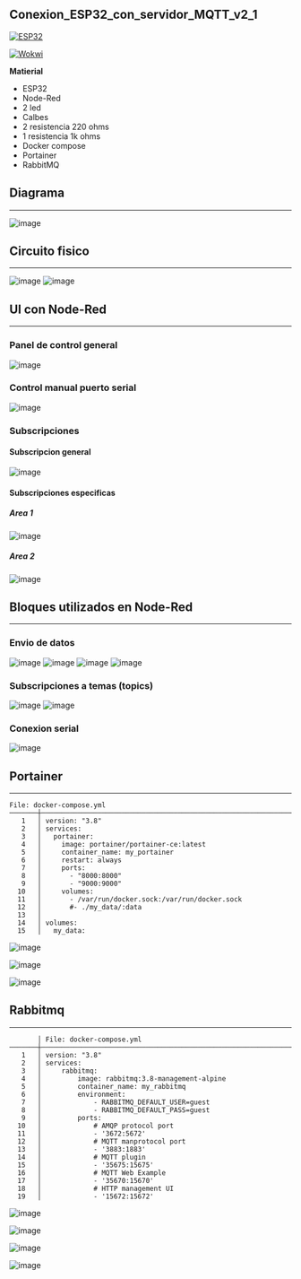 ## Conexion_ESP32_con_servidor_MQTT_v2_1

[![ESP32](https://img.shields.io/badge/ESP-32-000000.svg?longCache=true&style=flat&colorA=CC101F)](https://www.espressif.com/en/products/socs/esp32)

[![Wokwi](https://img.shields.io/badge/Wokwi-Simulador-blue)](https://wokwi.com/projects/423788809188749313)


**Matierial**
  - ESP32
  - Node-Red
  - 2 led
  - Calbes
  - 2 resistencia 220 ohms
  - 1 resistencia 1k ohms
  - Docker compose
  - Portainer
  - RabbitMQ
    
## **Diagrama**
-------------------------------------------------------------------------------------------
![image](https://github.com/user-attachments/assets/7a2fea84-d13b-461e-be00-d6bc56f2a0b8)

## **Circuito fisico**
-------------------------------------------------------------------------------------------
![image](https://github.com/user-attachments/assets/23d85e68-7ae0-4ed4-a42b-7ccb562aa576)
![image](https://github.com/user-attachments/assets/c0b6a82f-25c6-48b6-8550-6b40e379ae2f)

## **UI con Node-Red**
-------------------------------------------------------------------------------------------
### **Panel de control general**
![image](https://github.com/user-attachments/assets/3e5afd35-1218-4cb6-a5fe-ad12fc6c3da5)
### **Control manual puerto serial**
![image](https://github.com/user-attachments/assets/d25209b1-0949-47b0-b4c8-c120d55b015e)
### **Subscripciones**
#### **Subscripcion general**
![image](https://github.com/user-attachments/assets/44bb67e9-7384-47ed-96f2-393a507477ec)
#### **Subscripciones especificas**
##### **Area 1**
![image](https://github.com/user-attachments/assets/27c7ff1d-4c62-4e35-80ef-7ed7ae638dec)
##### **Area 2**
![image](https://github.com/user-attachments/assets/d9896ead-b119-4b52-82cd-8b31bd47ee75)

## **Bloques utilizados en Node-Red**
-------------------------------------------------------------------------------------------
### **Envio de datos**
![image](https://github.com/user-attachments/assets/a539bbd8-4da2-41a0-a472-bdc4688f9de3)
![image](https://github.com/user-attachments/assets/7ea12988-07b6-4815-8274-773423aedc88)
![image](https://github.com/user-attachments/assets/4dcaa22d-b19a-4fe1-b9a2-8a78a863e660)
![image](https://github.com/user-attachments/assets/e79d904b-fa35-4583-87f2-472c44661e13)
### **Subscripciones a temas (topics)**
![image](https://github.com/user-attachments/assets/cce9fa20-2e63-46fe-bcd7-6efdf0b40c55)
![image](https://github.com/user-attachments/assets/c128f343-e7c6-4752-86de-9c08fbe454d2)
### **Conexion serial**
![image](https://github.com/user-attachments/assets/aac1b763-afe1-4e23-a363-97f0d69f7a90)

## **Portainer**
-------------------------------------------------------------------------------------------
````
File: docker-compose.yml
───────┼────────────────────────────────────────────────────────────────────────
   1   │ version: "3.8"
   2   │ services:
   3   │   portainer:
   4   │     image: portainer/portainer-ce:latest
   5   │     container_name: my_portainer
   6   │     restart: always
   7   │     ports:
   8   │       - "8000:8000"
   9   │       - "9000:9000"
  10   │     volumes:
  11   │       - /var/run/docker.sock:/var/run/docker.sock
  12   │       #- ./my_data/:data
  13   │ 
  14   │ volumes:
  15   │   my_data:
````

![image](https://github.com/user-attachments/assets/783d9e51-c940-44c0-99ef-3ef26815e7e1)

![image](https://github.com/user-attachments/assets/74154958-9c0d-4409-99df-41402327743f)

![image](https://github.com/user-attachments/assets/1a300454-78cd-4813-a7ce-020d5e320c2c)

## **Rabbitmq**
-------------------------------------------------------------------------------------------
````
       │ File: docker-compose.yml
───────┼────────────────────────────────────────────────────────────────────────
   1   │ version: "3.8"
   2   │ services:
   3   │     rabbitmq:
   4   │         image: rabbitmq:3.8-management-alpine
   5   │         container_name: my_rabbitmq
   6   │         environment:
   7   │             - RABBITMQ_DEFAULT_USER=guest
   8   │             - RABBITMQ_DEFAULT_PASS=guest
   9   │         ports:
  10   │             # AMQP protocol port
  11   │             - '3672:5672'
  12   │             # MQTT manprotocol port
  13   │             - '3883:1883'
  14   │             # MQTT plugin
  15   │             - '35675:15675'
  16   │             # MQTT Web Example
  17   │             - '35670:15670'
  18   │             # HTTP management UI
  19   │             - '15672:15672'
````
![image](https://github.com/user-attachments/assets/e0c9341d-2012-4e29-bbe1-9f7779c613e6)

![image](https://github.com/user-attachments/assets/c314bf89-1c8f-403d-a86d-c5bc6f13769f)

![image](https://github.com/user-attachments/assets/7d520de7-7117-4049-84e5-abd4f8c0c641)

![image](https://github.com/user-attachments/assets/8ea5bec0-4f14-450e-8854-5c8408882034)




